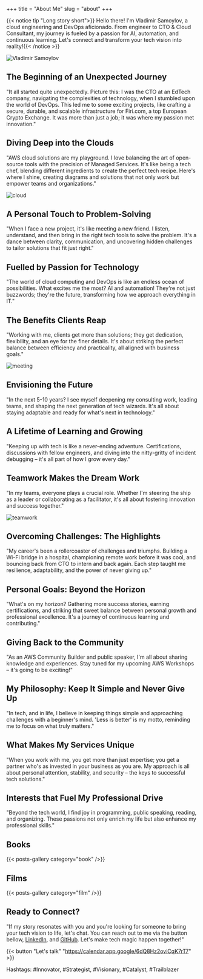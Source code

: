 +++
title = "About Me"
slug = "about"
+++

{{< notice tip "Long story short">}} Hello there! I'm Vladimir Samoylov, a cloud engineering and DevOps aficionado. From engineer to CTO & Cloud Consultant, my journey is fueled by a passion for AI, automation, and continuous learning. Let's connect and transform your tech vision into reality!{{< /notice >}}

![Vladimir Samoylov](/images/about/picture.webp)

## The Beginning of an Unexpected Journey
"It all started quite unexpectedly. Picture this: I was the CTO at an EdTech company, navigating the complexities of technology, when I stumbled upon the world of DevOps. This led me to some exciting projects, like crafting a secure, durable, and scalable infrastructure for Firi.com, a top European Crypto Exchange. It was more than just a job; it was where my passion met innovation."

## Diving Deep into the Clouds
"AWS cloud solutions are my playground. I love balancing the art of open-source tools with the precision of Managed Services. It's like being a tech chef, blending different ingredients to create the perfect tech recipe. Here's where I shine, creating diagrams and solutions that not only work but empower teams and organizations."

![cloud](/images/about/cloud.webp)

## A Personal Touch to Problem-Solving
"When I face a new project, it's like meeting a new friend. I listen, understand, and then bring in the right tech tools to solve the problem. It's a dance between clarity, communication, and uncovering hidden challenges to tailor solutions that fit just right."

## Fuelled by Passion for Technology
"The world of cloud computing and DevOps is like an endless ocean of possibilities. What excites me the most? AI and automation! They're not just buzzwords; they're the future, transforming how we approach everything in IT."

## The Benefits Clients Reap
"Working with me, clients get more than solutions; they get dedication, flexibility, and an eye for the finer details. It's about striking the perfect balance between efficiency and practicality, all aligned with business goals."

![meeting](/images/about/meeting.webp)

## Envisioning the Future
"In the next 5-10 years? I see myself deepening my consulting work, leading teams, and shaping the next generation of tech wizards. It's all about staying adaptable and ready for what's next in technology."

## A Lifetime of Learning and Growing
"Keeping up with tech is like a never-ending adventure. Certifications, discussions with fellow engineers, and diving into the nitty-gritty of incident debugging – it's all part of how I grow every day."

## Teamwork Makes the Dream Work
"In my teams, everyone plays a crucial role. Whether I'm steering the ship as a leader or collaborating as a facilitator, it's all about fostering innovation and success together."

![teamwork](/images/about/teamwork.webp)

## Overcoming Challenges: The Highlights
"My career's been a rollercoaster of challenges and triumphs. Building a Wi-Fi bridge in a hospital, championing remote work before it was cool, and bouncing back from CTO to intern and back again. Each step taught me resilience, adaptability, and the power of never giving up."

## Personal Goals: Beyond the Horizon
"What's on my horizon? Gathering more success stories, earning certifications, and striking that sweet balance between personal growth and professional excellence. It's a journey of continuous learning and contributing."

## Giving Back to the Community
"As an AWS Community Builder and public speaker, I'm all about sharing knowledge and experiences. Stay tuned for my upcoming AWS Workshops – it's going to be exciting!"

## My Philosophy: Keep It Simple and Never Give Up
"In tech, and in life, I believe in keeping things simple and approaching challenges with a beginner's mind. 'Less is better' is my motto, reminding me to focus on what truly matters."

## What Makes My Services Unique
"When you work with me, you get more than just expertise; you get a partner who's as invested in your business as you are. My approach is all about personal attention, stability, and security – the keys to successful tech solutions."

## Interests that Fuel My Professional Drive
"Beyond the tech world, I find joy in programming, public speaking, reading, and organizing. These passions not only enrich my life but also enhance my professional skills."

## Books

{{< posts-gallery category="book" />}}

## Films

{{< posts-gallery category="film" />}}

## Ready to Connect?

"If my story resonates with you and you're looking for someone to bring your tech vision to life, let's chat. You can reach out to me via the button bellow, [LinkedIn](https://www.linkedin.com/in/vladimirsamoylov/), and [GitHub](https://github.com/cageyv). Let's make tech magic happen together!"

{{< button "Let's talk" "https://calendar.app.google/6dQ8Hz2oviCqK7rT7" >}}

Hashtags: #Innovator, #Strategist, #Visionary, #Catalyst, #Trailblazer
